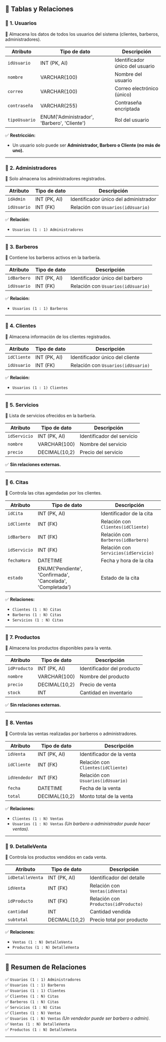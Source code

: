 
## 📌 **Tablas y Relaciones**

### 🔹 **1. Usuarios**
📌 Almacena los datos de todos los usuarios del sistema (clientes, barberos, administradores).  

| Atributo        | Tipo de dato     | Descripción |
|----------------|----------------|-------------|
| `idUsuario`    | INT (PK, AI)    | Identificador único del usuario |
| `nombre`       | VARCHAR(100)    | Nombre del usuario |
| `correo`       | VARCHAR(100)    | Correo electrónico (único) |
| `contraseña`   | VARCHAR(255)    | Contraseña encriptada |
| `tipoUsuario`  | ENUM('Administrador', 'Barbero', 'Cliente') | Rol del usuario |

✅ **Restricción:**  
- Un usuario solo puede ser **Administrador, Barbero o Cliente (no más de uno).**  

---

### 🔹 **2. Administradores**
📌 Solo almacena los administradores registrados.  

| Atributo     | Tipo de dato  | Descripción |
|-------------|--------------|-------------|
| `idAdmin`   | INT (PK, AI) | Identificador único del administrador |
| `idUsuario` | INT (FK)     | Relación con `Usuarios(idUsuario)` |

✅ **Relación:**  
- `Usuarios (1 : 1) Administradores`  

---

### 🔹 **3. Barberos**
📌 Contiene los barberos activos en la barbería.  

| Atributo     | Tipo de dato  | Descripción |
|-------------|--------------|-------------|
| `idBarbero` | INT (PK, AI) | Identificador único del barbero |
| `idUsuario` | INT (FK)     | Relación con `Usuarios(idUsuario)` |

✅ **Relación:**  
- `Usuarios (1 : 1) Barberos`  

---

### 🔹 **4. Clientes**
📌 Almacena información de los clientes registrados.  

| Atributo     | Tipo de dato  | Descripción |
|-------------|--------------|-------------|
| `idCliente` | INT (PK, AI) | Identificador único del cliente |
| `idUsuario` | INT (FK)     | Relación con `Usuarios(idUsuario)` |

✅ **Relación:**  
- `Usuarios (1 : 1) Clientes`  

---

### 🔹 **5. Servicios**
📌 Lista de servicios ofrecidos en la barbería.  

| Atributo     | Tipo de dato  | Descripción |
|-------------|--------------|-------------|
| `idServicio` | INT (PK, AI) | Identificador del servicio |
| `nombre`    | VARCHAR(100)  | Nombre del servicio |
| `precio`    | DECIMAL(10,2) | Precio del servicio |

✅ **Sin relaciones externas.**  

---

### 🔹 **6. Citas**
📌 Controla las citas agendadas por los clientes.  

| Atributo     | Tipo de dato  | Descripción |
|-------------|--------------|-------------|
| `idCita`    | INT (PK, AI) | Identificador de la cita |
| `idCliente` | INT (FK)     | Relación con `Clientes(idCliente)` |
| `idBarbero` | INT (FK)     | Relación con `Barberos(idBarbero)` |
| `idServicio` | INT (FK)    | Relación con `Servicios(idServicio)` |
| `fechaHora` | DATETIME     | Fecha y hora de la cita |
| `estado`    | ENUM('Pendiente', 'Confirmada', 'Cancelada', 'Completada') | Estado de la cita |

✅ **Relaciones:**  
- `Clientes (1 : N) Citas`  
- `Barberos (1 : N) Citas`  
- `Servicios (1 : N) Citas`  

---

### 🔹 **7. Productos**
📌 Almacena los productos disponibles para la venta.  

| Atributo     | Tipo de dato  | Descripción |
|-------------|--------------|-------------|
| `idProducto` | INT (PK, AI) | Identificador del producto |
| `nombre`    | VARCHAR(100)  | Nombre del producto |
| `precio`    | DECIMAL(10,2) | Precio de venta |
| `stock`     | INT          | Cantidad en inventario |

✅ **Sin relaciones externas.**  

---

### 🔹 **8. Ventas**
📌 Controla las ventas realizadas por barberos o administradores.  

| Atributo     | Tipo de dato  | Descripción |
|-------------|--------------|-------------|
| `idVenta`   | INT (PK, AI) | Identificador de la venta |
| `idCliente` | INT (FK)     | Relación con `Clientes(idCliente)` |
| `idVendedor` | INT (FK)    | Relación con `Usuarios(idUsuario)` |
| `fecha`     | DATETIME     | Fecha de la venta |
| `total`     | DECIMAL(10,2) | Monto total de la venta |

✅ **Relaciones:**  
- `Clientes (1 : N) Ventas`  
- `Usuarios (1 : N) Ventas` *(Un barbero o administrador puede hacer ventas).*  

---

### 🔹 **9. DetalleVenta**
📌 Controla los productos vendidos en cada venta.  

| Atributo     | Tipo de dato  | Descripción |
|-------------|--------------|-------------|
| `idDetalleVenta` | INT (PK, AI) | Identificador del detalle |
| `idVenta`  | INT (FK)     | Relación con `Ventas(idVenta)` |
| `idProducto` | INT (FK)   | Relación con `Productos(idProducto)` |
| `cantidad` | INT         | Cantidad vendida |
| `subtotal` | DECIMAL(10,2) | Precio total por producto |

✅ **Relaciones:**  
- `Ventas (1 : N) DetalleVenta`  
- `Productos (1 : N) DetalleVenta`  

---

## 🎯 **Resumen de Relaciones**
✅ `Usuarios (1 : 1) Administradores`  
✅ `Usuarios (1 : 1) Barberos`  
✅ `Usuarios (1 : 1) Clientes`  
✅ `Clientes (1 : N) Citas`  
✅ `Barberos (1 : N) Citas`  
✅ `Servicios (1 : N) Citas`  
✅ `Clientes (1 : N) Ventas`  
✅ `Usuarios (1 : N) Ventas` *(Un vendedor puede ser barbero o admin).*  
✅ `Ventas (1 : N) DetalleVenta`  
✅ `Productos (1 : N) DetalleVenta`  

---


